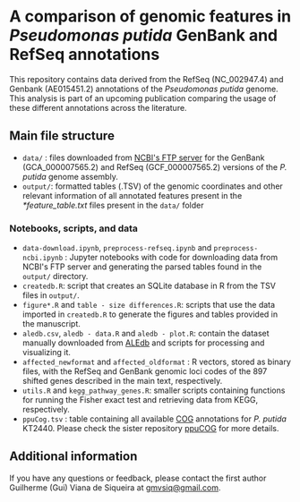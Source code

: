 # A comparison of genomic features in _Pseudomonas putida_ GenBank and RefSeq annotations

This repository contains data derived from the RefSeq (NC_002947.4) and Genbank (AE015451.2) annotations of the _Pseudomonas putida_ genome.
This analysis is part of an upcoming publication comparing the usage of these different annotations across the literature.

## Main file structure
- `data/` : files downloaded from [NCBI's FTP server](https://ftp.ncbi.nlm.nih.gov/) for the GenBank (GCA_000007565.2) and RefSeq (GCF_000007565.2) versions of the _P. putida_ genome assembly.
- `output/`: formatted tables (.TSV) of the genomic coordinates and other relevant information of all annotated features present in the _*feature_table.txt_ files present in the `data/` folder

### Notebooks, scripts, and data
- `data-download.ipynb`, `preprocess-refseq.ipynb` and `preprocess-ncbi.ipynb` : Jupyter notebooks with code for downloading data from NCBI's FTP server and generating the parsed tables found in the `output/` directory.
- `createdb.R`: script that creates an SQLite database in R from the TSV files in `output/`.
- `figure*.R` and `table - size differences.R`: scripts that use the data imported in `createdb.R` to generate the figures and tables provided in the manuscript. 
- `aledb.csv`, `aledb - data.R` and `aledb - plot.R`: contain the dataset manually downloaded from [ALEdb](https://aledb.org/) and scripts for processing and visualizing it.
- `affected_newformat` and `affected_oldformat` : R vectors, stored as binary files, with the RefSeq and GenBank genomic loci codes of the 897 shifted genes described in the main text, respectively.
- `utils.R` and `kegg_pathway_genes.R`: smaller scripts containing functions for running the Fisher exact test and retrieving data from KEGG, respectively.
- `ppuCog.tsv` : table containing all available [COG](https://www.ncbi.nlm.nih.gov/research/cog/) annotations for _P. putida_ KT2440. Please check the sister repository [ppuCOG](https://github.com/guilheviana/ppuCOG) for more details.

## Additional information
If you have any questions or feedback, please contact the first author Guilherme (Gui) Viana de Siqueira at gmvsiq@gmail.com.
